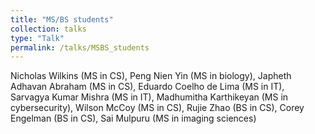 ```yaml
---
title: "MS/BS students"
collection: talks
type: "Talk"
permalink: /talks/MSBS_students
---
```


Nicholas Wilkins (MS in CS), Peng Nien Yin (MS in biology), Japheth Adhavan Abraham (MS in CS), Eduardo Coelho de Lima (MS in IT), Sarvagya Kumar Mishra (MS in IT), Madhumitha Karthikeyan (MS in cybersecurity), Wilson McCoy (MS in CS), Rujie Zhao (BS in CS), Corey Engelman (BS in CS), Sai Mulpuru (MS in imaging sciences)
